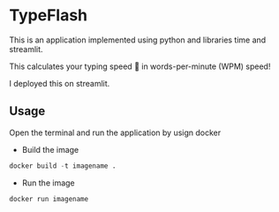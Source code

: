 # TypeFlash

This is an application implemented using python and libraries time and streamlit.

This calculates your typing speed 🚀 in words-per-minute (WPM) speed!

I deployed this on streamlit.

## Usage
Open the terminal and run the application by usign docker

* Build the image 
```python
docker build -t imagename .
```
* Run the image
```python
docker run imagename
```  
